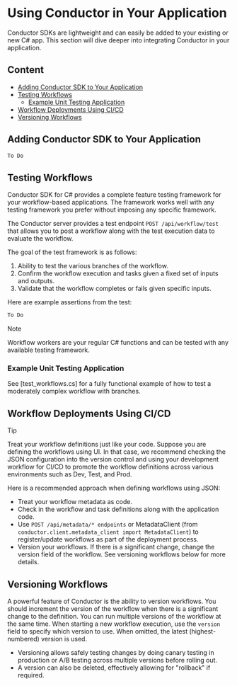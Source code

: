 # Using Conductor in Your Application

Conductor SDKs are lightweight and can easily be added to your existing or new C# app. This section will dive deeper into integrating Conductor in your application.


## Content

<!-- START doctoc generated TOC please keep comment here to allow auto update -->
<!-- DON'T EDIT THIS SECTION, INSTEAD RE-RUN doctoc TO UPDATE -->
<!-- END doctoc generated TOC please keep comment here to allow auto update -->

- [Adding Conductor SDK to Your Application](#adding-conductor-sdk-to-your-application)
- [Testing Workflows](#testing-workflows)
  - [Example Unit Testing Application](#example-unit-testing-application)
- [Workflow Deployments Using CI/CD](#workflow-deployments-using-cicd)
- [Versioning Workflows](#versioning-workflows)

<!-- END doctoc generated TOC please keep comment here to allow auto update -->

## Adding Conductor SDK to Your Application

```cs
To Do
```

## Testing Workflows

Conductor SDK for C# provides a complete feature testing framework for your workflow-based applications. The framework works well with any testing framework you prefer without imposing any specific framework.

The Conductor server provides a test endpoint `POST /api/workflow/test` that allows you to post a workflow along with the test execution data to evaluate the workflow.

The goal of the test framework is as follows:

1. Ability to test the various branches of the workflow.
2. Confirm the workflow execution and tasks given a fixed set of inputs and outputs.
3. Validate that the workflow completes or fails given specific inputs.

Here are example assertions from the test:

```cs
To Do
```

>[!note]
>Workflow workers are your regular C# functions and can be tested with any available testing framework.

### Example Unit Testing Application

See [test_workflows.cs] for a fully functional example of how to test a moderately complex workflow with branches.

## Workflow Deployments Using CI/CD

>[!tip]
>Treat your workflow definitions just like your code. Suppose you are defining the workflows using UI. In that case, we recommend checking the JSON configuration into the version control and using your development workflow for CI/CD to promote the workflow definitions across various environments such as Dev, Test, and Prod.

Here is a recommended approach when defining workflows using JSON:

- Treat your workflow metadata as code.
- Check in the workflow and task definitions along with the application code.
- Use `POST /api/metadata/* endpoints` or MetadataClient (from `conductor.client.metadata_client import MetadataClient`) to register/update workflows as part of the deployment process.
- Version your workflows. If there is a significant change, change the version field of the workflow. See versioning workflows below for more details.

## Versioning Workflows

A powerful feature of Conductor is the ability to version workflows. You should increment the version of the workflow when there is a significant change to the definition. You can run multiple versions of the workflow at the same time. When starting a new workflow execution, use the `version` field to specify which version to use. When omitted, the latest (highest-numbered) version is used.

- Versioning allows safely testing changes by doing canary testing in production or A/B testing across multiple versions before rolling out.
- A version can also be deleted, effectively allowing for "rollback" if required.
